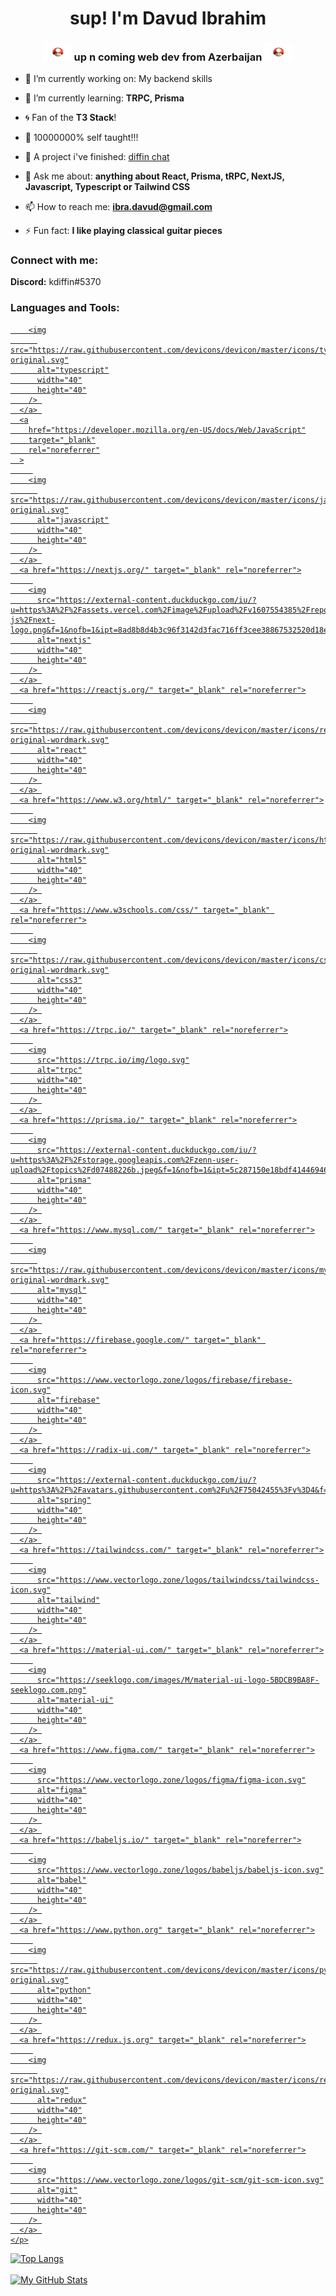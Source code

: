 <h1 align="center">sup! I'm Davud Ibrahim </h1>
<h3 align="center"><img src="./mushroom.gif" alt="My Project GIF" width="45" height="27.5">  up n coming web dev from Azerbaijan <img src="./mushroom.gif" alt="My Project GIF" width="45" height="27.5"> </h3>

- 🔭 I’m currently working on: My backend skills
- 🌱 I’m currently learning: **TRPC, Prisma**

- 🌀 Fan of the **T3 Stack**!


- 🐐 10000000% self taught!!! 

- 💯 A project i've finished: [diffin chat](https://diffin-chat.vercel.app/)

- 💬 Ask me about: **anything about React, Prisma, tRPC, NextJS, Javascript, Typescript or Tailwind CSS**

- 📫 How to reach me: **ibra.davud@gmail.com**

- ⚡ Fun fact: **I like playing classical guitar pieces**

<h3 align="left">Connect with me:</h3>

**Discord:** kdiffin#5370

<h3 align="left">Languages and Tools:</h3>
 <p align="left">
      <a
        href="https://www.typescriptlang.org/"
        target="_blank"
        rel="noreferrer"
      >
         
        <img
          src="https://raw.githubusercontent.com/devicons/devicon/master/icons/typescript/typescript-original.svg"
          alt="typescript"
          width="40"
          height="40"
        /> 
      </a> 
      <a
        href="https://developer.mozilla.org/en-US/docs/Web/JavaScript"
        target="_blank"
        rel="noreferrer"
      >
         
        <img
          src="https://raw.githubusercontent.com/devicons/devicon/master/icons/javascript/javascript-original.svg"
          alt="javascript"
          width="40"
          height="40"
        /> 
      </a> 
      <a href="https://nextjs.org/" target="_blank" rel="noreferrer">
         
        <img
          src="https://external-content.duckduckgo.com/iu/?u=https%3A%2F%2Fassets.vercel.com%2Fimage%2Fupload%2Fv1607554385%2Frepositories%2Fnext-js%2Fnext-logo.png&f=1&nofb=1&ipt=8ad8b8d4b3c96f3142d3fac716ff3cee38867532520d18e6cbdb78f33b7557d5&ipo=images"
          alt="nextjs"
          width="40"
          height="40"
        /> 
      </a> 
      <a href="https://reactjs.org/" target="_blank" rel="noreferrer">
         
        <img
          src="https://raw.githubusercontent.com/devicons/devicon/master/icons/react/react-original-wordmark.svg"
          alt="react"
          width="40"
          height="40"
        /> 
      </a> 
      <a href="https://www.w3.org/html/" target="_blank" rel="noreferrer">
         
        <img
          src="https://raw.githubusercontent.com/devicons/devicon/master/icons/html5/html5-original-wordmark.svg"
          alt="html5"
          width="40"
          height="40"
        /> 
      </a> 
      <a href="https://www.w3schools.com/css/" target="_blank" rel="noreferrer">
         
        <img
          src="https://raw.githubusercontent.com/devicons/devicon/master/icons/css3/css3-original-wordmark.svg"
          alt="css3"
          width="40"
          height="40"
        /> 
      </a> 
      <a href="https://trpc.io/" target="_blank" rel="noreferrer">
         
        <img
          src="https://trpc.io/img/logo.svg"
          alt="trpc"
          width="40"
          height="40"
        /> 
      </a> 
      <a href="https://prisma.io/" target="_blank" rel="noreferrer">
         
        <img
          src="https://external-content.duckduckgo.com/iu/?u=https%3A%2F%2Fstorage.googleapis.com%2Fzenn-user-upload%2Ftopics%2Fd07488226b.jpeg&f=1&nofb=1&ipt=5c287150e18bdf4144694684fe91f918cac365ac86f1b325e3a14ce3ecb20446&ipo=images"
          alt="prisma"
          width="40"
          height="40"
        /> 
      </a> 
      <a href="https://www.mysql.com/" target="_blank" rel="noreferrer">
         
        <img
          src="https://raw.githubusercontent.com/devicons/devicon/master/icons/mysql/mysql-original-wordmark.svg"
          alt="mysql"
          width="40"
          height="40"
        /> 
      </a> 
      <a href="https://firebase.google.com/" target="_blank" rel="noreferrer">
         
        <img
          src="https://www.vectorlogo.zone/logos/firebase/firebase-icon.svg"
          alt="firebase"
          width="40"
          height="40"
        /> 
      </a> 
      <a href="https://radix-ui.com/" target="_blank" rel="noreferrer">
         
        <img
          src="https://external-content.duckduckgo.com/iu/?u=https%3A%2F%2Favatars.githubusercontent.com%2Fu%2F75042455%3Fv%3D4&f=1&nofb=1&ipt=396a29582e2726791ea87657b46eeb62ffc3a88c0ffe04e288e06daf7b0216ef&ipo=images"
          alt="spring"
          width="40"
          height="40"
        /> 
      </a> 
      <a href="https://tailwindcss.com/" target="_blank" rel="noreferrer">
         
        <img
          src="https://www.vectorlogo.zone/logos/tailwindcss/tailwindcss-icon.svg"
          alt="tailwind"
          width="40"
          height="40"
        /> 
      </a> 
      <a href="https://material-ui.com/" target="_blank" rel="noreferrer">
         
        <img
          src="https://seeklogo.com/images/M/material-ui-logo-5BDCB9BA8F-seeklogo.com.png"
          alt="material-ui"
          width="40"
          height="40"
        /> 
      </a> 
      <a href="https://www.figma.com/" target="_blank" rel="noreferrer">
         
        <img
          src="https://www.vectorlogo.zone/logos/figma/figma-icon.svg"
          alt="figma"
          width="40"
          height="40"
        /> 
      </a> 
      <a href="https://babeljs.io/" target="_blank" rel="noreferrer">
         
        <img
          src="https://www.vectorlogo.zone/logos/babeljs/babeljs-icon.svg"
          alt="babel"
          width="40"
          height="40"
        /> 
      </a> 
      <a href="https://www.python.org" target="_blank" rel="noreferrer">
         
        <img
          src="https://raw.githubusercontent.com/devicons/devicon/master/icons/python/python-original.svg"
          alt="python"
          width="40"
          height="40"
        /> 
      </a> 
      <a href="https://redux.js.org" target="_blank" rel="noreferrer">
         
        <img
          src="https://raw.githubusercontent.com/devicons/devicon/master/icons/redux/redux-original.svg"
          alt="redux"
          width="40"
          height="40"
        /> 
      </a> 
      <a href="https://git-scm.com/" target="_blank" rel="noreferrer">
         
        <img
          src="https://www.vectorlogo.zone/logos/git-scm/git-scm-icon.svg"
          alt="git"
          width="40"
          height="40"
        /> 
      </a> 
    </p>


[![Top Langs](https://github-readme-stats.vercel.app/api/top-langs/?username=anuraghazra&layout_compact&theme=tokyonight)](https://github.com/anuraghazra/github-readme-stats)
<br> </br>
[![My GitHub Stats](https://github-readme-stats.vercel.app/api/?username=diffim&count_private=true&theme=tokyonight&showicons=true)]()
